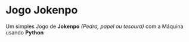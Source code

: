 # Jogo Jokenpo
 Um simples Jogo de **Jokenpo** _(Pedra, papel ou tesoura)_ com a Máquina usando **Python**
